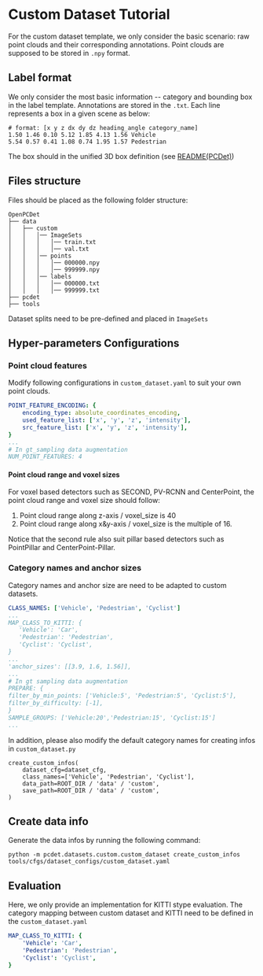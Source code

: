# Custom Dataset Tutorial
For the custom dataset template, we only consider the basic scenario: raw point clouds and 
their corresponding annotations. Point clouds are supposed to be stored in `.npy` format.

## Label format
We only consider the most basic information -- category and bounding box in the label template.
Annotations are stored in the `.txt`. Each line represents a box in a given scene as below:
```
# format: [x y z dx dy dz heading_angle category_name]
1.50 1.46 0.10 5.12 1.85 4.13 1.56 Vehicle
5.54 0.57 0.41 1.08 0.74 1.95 1.57 Pedestrian
```
The box should in the unified 3D box definition (see [README(PCDet)](../README(PCDet).md))

## Files structure
Files should be placed as the following folder structure:
```
OpenPCDet
├── data
│   ├── custom
│   │   │── ImageSets
│   │   │   │── train.txt
│   │   │   │── val.txt
│   │   │── points
│   │   │   │── 000000.npy
│   │   │   │── 999999.npy
│   │   │── labels
│   │   │   │── 000000.txt
│   │   │   │── 999999.txt
├── pcdet
├── tools
```
Dataset splits need to be pre-defined and placed in `ImageSets`

## Hyper-parameters Configurations

### Point cloud features
Modify following configurations in `custom_dataset.yaml` to 
suit your own point clouds.
```yaml
POINT_FEATURE_ENCODING: {
    encoding_type: absolute_coordinates_encoding,
    used_feature_list: ['x', 'y', 'z', 'intensity'],
    src_feature_list: ['x', 'y', 'z', 'intensity'],
}
...
# In gt_sampling data augmentation
NUM_POINT_FEATURES: 4

```

#### Point cloud range and voxel sizes
For voxel based detectors such as SECOND, PV-RCNN and CenterPoint, the point cloud range and voxel size should follow:
1. Point cloud range along z-axis / voxel_size is 40
2. Point cloud range along x&y-axis / voxel_size is the multiple of 16.

Notice that the second rule also suit pillar based detectors such as PointPillar and CenterPoint-Pillar.

### Category names and anchor sizes
Category names and anchor size are need to be adapted to custom datasets.
 ```yaml
CLASS_NAMES: ['Vehicle', 'Pedestrian', 'Cyclist']  
...
MAP_CLASS_TO_KITTI: {
    'Vehicle': 'Car',
    'Pedestrian': 'Pedestrian',
    'Cyclist': 'Cyclist',
}
...
'anchor_sizes': [[3.9, 1.6, 1.56]],
...
# In gt sampling data augmentation
PREPARE: {
 filter_by_min_points: ['Vehicle:5', 'Pedestrian:5', 'Cyclist:5'],
 filter_by_difficulty: [-1],
}
SAMPLE_GROUPS: ['Vehicle:20','Pedestrian:15', 'Cyclist:15']
...
 ```
In addition, please also modify the default category names for creating infos in `custom_dataset.py`
```
create_custom_infos(
    dataset_cfg=dataset_cfg,
    class_names=['Vehicle', 'Pedestrian', 'Cyclist'],
    data_path=ROOT_DIR / 'data' / 'custom',
    save_path=ROOT_DIR / 'data' / 'custom',
)
```


## Create data info
Generate the data infos by running the following command:
```shell
python -m pcdet.datasets.custom.custom_dataset create_custom_infos tools/cfgs/dataset_configs/custom_dataset.yaml
```


## Evaluation
Here, we only provide an implementation for KITTI stype evaluation.
The category mapping between custom dataset and KITTI need to be defined 
in the `custom_dataset.yaml`
```yaml
MAP_CLASS_TO_KITTI: {
    'Vehicle': 'Car',
    'Pedestrian': 'Pedestrian',
    'Cyclist': 'Cyclist',
}
```
